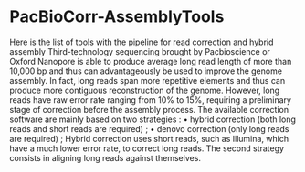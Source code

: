 # PacBioCorr-AssemblyTools
Here is the list of tools with the pipeline for read correction and hybrid assembly 
Third-technology sequencing brought by Pacbioscience or Oxford Nanopore is able to produce
average long read length of more than 10,000 bp and thus can advantageously be used to improve
the genome assembly. In fact, long reads span more repetitive elements and thus can produce
more contiguous reconstruction of the genome. However, long reads have raw error rate ranging
from 10% to 15%, requiring a preliminary stage of correction before the assembly process.
The available correction software are mainly based on two strategies :
• hybrid correction (both long reads and short reads are required) ;
• denovo correction (only long reads are required) ;
Hybrid correction uses short reads, such as Illumina, which have a much lower error rate, to
correct long reads. The second strategy consists in aligning long reads against themselves.

